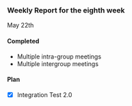 ### Weekly Report for the eighth week

May 22th

#### Completed
- Multiple intra-group meetings
- Multiple intergroup meetings

#### Plan
- [x] Integration Test 2.0
